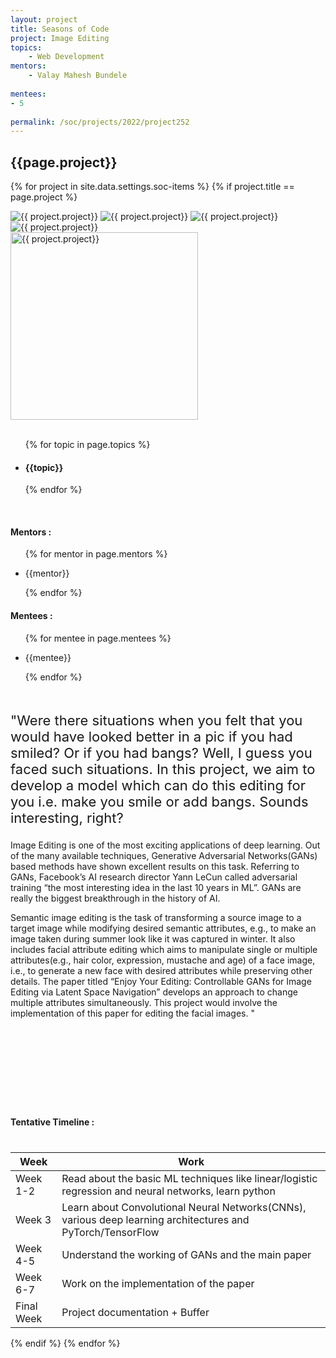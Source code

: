 ```yaml
---
layout: project
title: Seasons of Code
project: Image Editing
topics:
    - Web Development
mentors:
    - Valay Mahesh Bundele    
    
mentees:
- 5   
    
permalink: /soc/projects/2022/project252
---
```


<h2 class="display1 m-3 p-3 text-center project-title">{{page.project}}</h2>

{% for project in site.data.settings.soc-items %}
{% if project.title == page.project %}

<div class ="img-soc d-block"> 
    <img src="{{ site.baseurl }}/{{ project.image }}" alt="{{ project.project}}" class="image-1">
    <img src="{{ site.baseurl }}/{{ project.image }}" alt="{{ project.project}}" class="image-2">
    <img src="{{ site.baseurl }}/{{ project.image }}" alt="{{ project.project}}" class="image-3">
    <img src="{{ site.baseurl }}/{{ project.image }}" alt="{{ project.project}}" class="image-4">
</div>
<div class = "mobile-img-soc">
  <img src="{{ site.baseurl }}/{{ project.image }}"  width = "300" height="300" alt="{{ project.project}}" class="border rounded">
  </div>
<div >
    <br>
    <ul>
        {% for topic in page.topics %}
        <li><h4 class="text-primary text-center topics">{{topic}}</h4></li>
        {% endfor %}
    </ul>
    <br>
    <h4 class="display3  ">Mentors :</h4> 
    <ul>
        {% for mentor in page.mentors %}
        <li><p class="lead">{{mentor}}</p></li>
        {% endfor %}
    </ul>
    <h4 class="display3  ">Mentees :</h4> 
    <ul>
        {% for mentee in page.mentees %}
        <li><p class="lead">{{mentee}}</p></li>
        {% endfor %}
    </ul>
</div>
<div class = "project-desc" style = "margin-bottom: 140px">
    <p class="display3" style = "font-size:22px;" >
        <br>
        "Were there situations when you felt that you would have looked better in a pic if you had smiled? Or if you had bangs? Well, I guess you faced such situations. In this project, we aim to develop a model which can do this editing for you i.e. make you smile or add bangs. Sounds interesting, right?

Image Editing is one of the most exciting applications of deep learning. Out of the many available techniques, Generative Adversarial Networks(GANs) based methods have shown excellent results on this task. Referring to GANs, Facebook’s AI research director Yann LeCun called adversarial training “the most interesting idea in the last 10 years in ML”. GANs are really the biggest breakthrough in the history of AI.

Semantic image editing is the task of transforming a source image to a target image while modifying desired semantic attributes, e.g., to make an image taken during summer look like it was captured in winter. It also includes facial attribute editing which aims to manipulate single or multiple attributes(e.g., hair color, expression, mustache and age) of a face image, i.e., to generate a new face with desired attributes while preserving other details. The paper titled “Enjoy Your Editing: Controllable GANs for Image Editing via Latent Space Navigation” develops an approach to change multiple attributes simultaneously. This project would involve the implementation of this paper for editing the facial images. "				
        <br>
    </p>
</div>
<div class = "d-flex flex-wrap">
<div>
    <h4 class="display3" style="margin:40px 0px 40px 0px;">Tentative Timeline :</h4>
    <table class="table table-striped">
    <thead>
        <tr>
        <th>Week</th>
        <th>Work</th>
        </tr>
    </thead>
    <tbody>
    <tr>
      <td  >Week 1-2</td>
      <td>Read about the basic ML techniques like linear/logistic regression and neural networks, learn python
  </td>
    </tr>
    <tr>
      <td>Week 3</td>
      <td>	Learn about Convolutional Neural Networks(CNNs), various deep learning architectures and PyTorch/TensorFlow</td>
    </tr>
    <tr>
      <td>Week 4-5</td>
      <td>Understand the working of GANs and the main paper</td>
    </tr>
    <tr>
      <td>Week 6-7</td>
      <td>Work on the implementation of the paper</td>
    </tr>
    <tr>
      <td>Final Week</td>
      <td>Project documentation + Buffer</td>
    </tr>
    </tbody>
    </table>
</div>
</div>
{% endif %}
{% endfor %}
